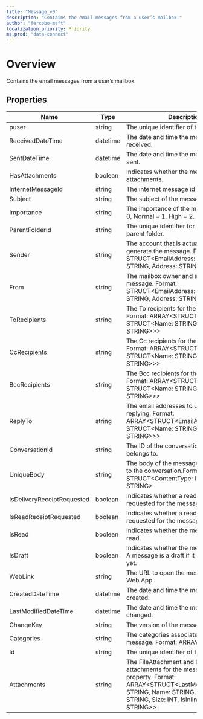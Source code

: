 ```yaml
---
title: "Message_v0"
description: "Contains the email messages from a user’s mailbox."
author: "fercobo-msft"
localization_priority: Priority
ms.prod: "data-connect"
---
```


# Overview

Contains the email messages from a user’s mailbox.

## Properties

| Name | Type | Description |
|--|--|--|
| puser | string | The unique identifier of the user. |
| ReceivedDateTime | datetime | The date and time the message was received. |
| SentDateTime | datetime | The date and time the message was sent. |
| HasAttachments | boolean | Indicates whether the message has attachments. |
| InternetMessageId | string | The internet message id |
| Subject | string | The subject of the message. |
| Importance | string | The importance of the message: Low = 0, Normal = 1, High = 2. |
| ParentFolderId | string | The unique identifier for the message's parent folder. |
| Sender | string | The account that is actually used to generate the message. Format: STRUCT<EmailAddress: STRUCT<Name: STRING, Address: STRING>> |
| From | string | The mailbox owner and sender of the message. Format: STRUCT<EmailAddress: STRUCT<Name: STRING, Address: STRING>> |
| ToRecipients | string | The To recipients for the message. Format: ARRAY<STRUCT<EmailAddress: STRUCT<Name: STRING, Address: STRING>>> |
| CcRecipients | string | The Cc recipients for the message. Format: ARRAY<STRUCT<EmailAddress: STRUCT<Name: STRING, Address: STRING>>> |
| BccRecipients | string | The Bcc recipients for the message. Format: ARRAY<STRUCT<EmailAddress: STRUCT<Name: STRING, Address: STRING>>> |
| ReplyTo | string | The email addresses to use when replying. Format: ARRAY<STRUCT<EmailAddress: STRUCT<Name: STRING, Address: STRING>>> |
| ConversationId | string | The ID of the conversation the email belongs to. |
| UniqueBody | string | The body of the message that is unique to the conversation.Format: STRUCT<ContentType: INT32, Content: STRING> |
| IsDeliveryReceiptRequested | boolean | Indicates whether a read receipt is requested for the message. |
| IsReadReceiptRequested | boolean | Indicates whether a read receipt is requested for the message. |
| IsRead | boolean | Indicates whether the message has been read. |
| IsDraft | boolean | Indicates whether the message is a draft. A message is a draft if it hasn't been sent yet. |
| WebLink | string | The URL to open the message in Outlook Web App. |
| CreatedDateTime | datetime | The date and time the message was created. |
| LastModifiedDateTime | datetime | The date and time the message was last changed. |
| ChangeKey | string | The version of the message. |
| Categories | string | The categories associated with the message. Format: ARRAY<STRING> |
| Id | string | The unique identifier of the message. |
| Attachments | string | The FileAttachment and ItemAttachment attachments for the message. Navigation property. Format: ARRAY<STRUCT<LastModifiedDateTime: STRING, Name: STRING, ContentType: STRING, Size: INT, IsInline: BOOLEAN, Id: STRING>> |
